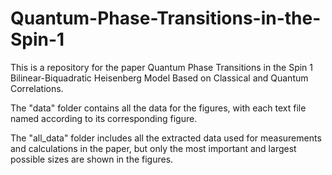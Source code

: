# Quantum-Phase-Transitions-in-the-Spin-1
This is a repository for the paper Quantum Phase Transitions in the Spin 1 Bilinear-Biquadratic Heisenberg Model Based on Classical and Quantum Correlations.

The "data" folder contains all the data for the figures, with each text file named according to its corresponding figure.

The "all_data" folder includes all the extracted data used for measurements and calculations in the paper, but only the most important and largest possible sizes are shown in the figures.
